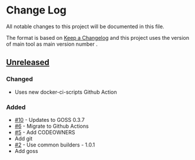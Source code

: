 # Change Log
All notable changes to this project will be documented in this file.

The format is based on [Keep a Changelog](http://keepachangelog.com/)
and this project uses the version of main tool as main version number .

## [Unreleased]

### Changed
- Uses new docker-ci-scripts Github Action

### Added
- [#10] - Updates to GOSS 0.3.7 
- [#6] - Migrate to Github Actions 
- [#5] - Add CODEOWNERS
- Add git 
- [#2] - Use common builders - 1.0.1
- Add goss 

[#10]: https://github.com/philips-software/docker-goss/issues/10
[#6]: https://github.com/philips-software/docker-goss/issues/6
[#5]: https://github.com/philips-software/docker-goss/issues/5
[#2]: https://github.com/philips-software/docker-goss/issues/2
[Unreleased]: https://github.com/philips-software/docker-goss
